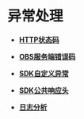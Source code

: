 # 异常处理<a name="obs_21_2000"></a>

-   **[HTTP状态码](HTTP状态码.md)**  

-   **[OBS服务端错误码](OBS服务端错误码.md)**  

-   **[SDK自定义异常](SDK自定义异常.md)**  

-   **[SDK公共响应头](SDK公共响应头.md)**  

-   **[日志分析](日志分析.md)**  


